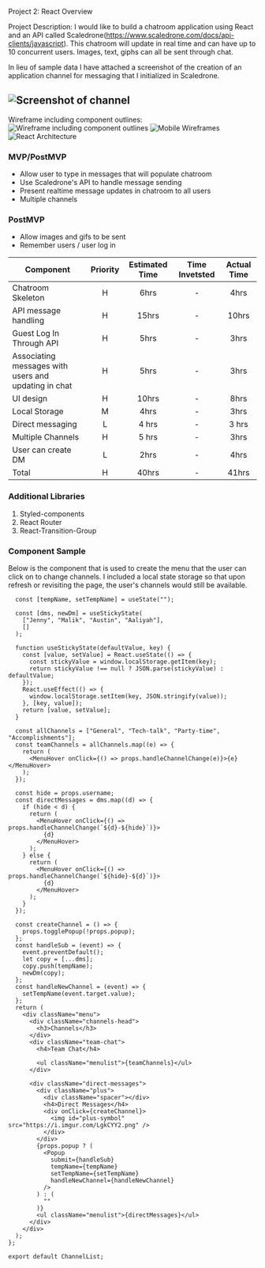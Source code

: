 Project 2: React
Overview

Project Description: I would like to build a chatroom application using React and an API called Scaledrone(https://www.scaledrone.com/docs/api-clients/javascript). This chatroom will update in real time and can have up to 10 concurrent users. Images, text, giphs can all be sent through chat.

In lieu of sample data I have attached a screenshot of the creation of an application channel for messaging that I initialized in Scaledrone. 


![Screenshot of channel](https://i.imgur.com/BkChYhl.png)
-------
Wireframe including component outlines:
![Wireframe including component outlines](https://cdn-media-1.freecodecamp.org/images/1*SUeSr13iO7yJfIf4ipaeFg.png)
![Mobile Wireframes](https://imgur.com/EAiGeG7)
![React Architecture](https://i.imgur.com/EAiGeG7.png)



### MVP/PostMVP

- Allow user to type in messages that will populate chatroom
- Use Scaledrone's API to handle message sending
- Present realtime message updates in chatroom to all users
- Multiple channels

### PostMVP
- Allow images and gifs to be sent
- Remember users / user log in 

| Component | Priority | Estimated Time | Time Invetsted | Actual Time |
| --- | :---: |  :---: | :---: | :---: |
| Chatroom Skeleton | H | 6hrs| - | 4hrs |
| API message handling | H | 15hrs| - | 10hrs |
| Guest Log In Through API | H | 5hrs| - | 3hrs |
| Associating messages with users and updating in chat | H | 5hrs| - | 3hrs |
| UI design | H | 10hrs| - | 8hrs |
| Local Storage | M | 4hrs | - | 3hrs|
| Direct messaging | L | 4 hrs | - | 3 hrs|
| Multiple Channels | H | 5 hrs | - | 3hrs |
| User can create DM | L | 2hrs | - | 4hrs |
| Total | H | 40hrs| - | 41hrs |

### Additional Libraries
1. Styled-components
2. React Router
3. React-Transition-Group


### Component Sample
Below is the component that is used to create the menu that the user can click on to change channels. I included a local state storage so that upon refresh or revisiting the page, the user's channels would still be available.

```const ChannelList = (props) => {
  const [tempName, setTempName] = useState("");

  const [dms, newDm] = useStickyState(
    ["Jenny", "Malik", "Austin", "Aaliyah"],
    []
  );

  function useStickyState(defaultValue, key) {
    const [value, setValue] = React.useState(() => {
      const stickyValue = window.localStorage.getItem(key);
      return stickyValue !== null ? JSON.parse(stickyValue) : defaultValue;
    });
    React.useEffect(() => {
      window.localStorage.setItem(key, JSON.stringify(value));
    }, [key, value]);
    return [value, setValue];
  }

  const allChannels = ["General", "Tech-talk", "Party-time", "Accomplishments"];
  const teamChannels = allChannels.map((e) => {
    return (
      <MenuHover onClick={() => props.handleChannelChange(e)}>{e}</MenuHover>
    );
  });

  const hide = props.username;
  const directMessages = dms.map((d) => {
    if (hide < d) {
      return (
        <MenuHover onClick={() => props.handleChannelChange(`${d}-${hide}`)}>
          {d}
        </MenuHover>
      );
    } else {
      return (
        <MenuHover onClick={() => props.handleChannelChange(`${hide}-${d}`)}>
          {d}
        </MenuHover>
      );
    }
  });

  const createChannel = () => {
    props.togglePopup(!props.popup);
  };
  const handleSub = (event) => {
    event.preventDefault();
    let copy = [...dms];
    copy.push(tempName);
    newDm(copy);
  };
  const handleNewChannel = (event) => {
    setTempName(event.target.value);
  };
  return (
    <div className="menu">
      <div className="channels-head">
        <h3>Channels</h3>
      </div>
      <div className="team-chat">
        <h4>Team Chat</h4>

        <ul className="menulist">{teamChannels}</ul>
      </div>

      <div className="direct-messages">
        <div className="plus">
          <div className="spacer"></div>
          <h4>Direct Messages</h4>
          <div onClick={createChannel}>
            <img id="plus-symbol" src="https://i.imgur.com/LgkCYY2.png" />
          </div>
        </div>
        {props.popup ? (
          <Popup
            submit={handleSub}
            tempName={tempName}
            setTempName={setTempName}
            handleNewChannel={handleNewChannel}
          />
        ) : (
          ""
        )}
        <ul className="menulist">{directMessages}</ul>
      </div>
    </div>
  );
};

export default ChannelList;
